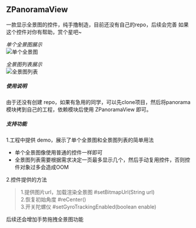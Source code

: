 ZPanoramaView
---
一款显示全景图的控件，纯手撸制造，目前还没有自己的repo，后续会完善
如果这个控件对你有帮助，赏个星吧~

*单个全景图展示*  
![单个全景图](./1.gif)

*全景图列表展示*  
![全景图列表](./2.gif)

##### 使用说明

由于还没有创建 repo，如果有急用的同学，可以先clone项目，然后将panorama模块拷到自己的工程，依赖模块后使用 ZPanoramaView 即可。

##### 支持功能

1.工程中提供 demo，展示了单个全景图和全景图列表的简单用法
   * 单个全景图像使用普通的控件一样即可
   * 全景图列表需要根据需求决定一页最多显示几个，然后手动复用控件，否则控件对象过多会造成OOM


2.控件提供的方法

> 1.提供图片url，加载渲染全景图 #setBitmapUrl(String url)  
> 2.恢复初始角度 #reCenter()  
> 3.开关陀螺仪 #setGyroTrackingEnabled(boolean enable)

后续还会增加手势拖拽全景图功能

